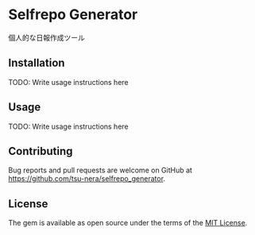 # Selfrepo Generator

個人的な日報作成ツール

## Installation

TODO: Write usage instructions here

## Usage

TODO: Write usage instructions here

## Contributing

Bug reports and pull requests are welcome on GitHub at https://github.com/tsu-nera/selfrepo_generator.

## License

The gem is available as open source under the terms of the [MIT License](https://opensource.org/licenses/MIT).
